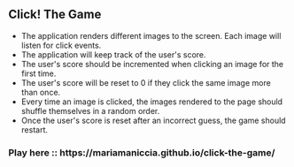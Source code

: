 ## Click! The Game

<ul>
<li>The application renders different images to the screen. Each image will listen for click events.</li>
<li>The application will keep track of the user's score.</li> 
<li>The user's score should be incremented when clicking an image for the first time.</li>
<li>The user's score will be reset to 0 if they click the same image more than once.</li>
<li>Every time an image is clicked, the images rendered to the page should shuffle themselves in a random order.</li>
<li>Once the user's score is reset after an incorrect guess, the game should restart.</li>
</ul>

<h3>Play here :: https://mariamaniccia.github.io/click-the-game/</h3>